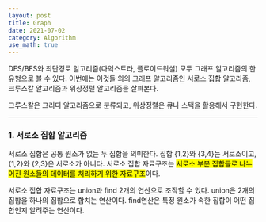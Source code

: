 ```yaml
---
layout: post
title: Graph
date: 2021-07-02
category: Algorithm
use_math: true
---
```


DFS/BFS와 최단경로 알고리즘(다익스트라, 플로이드워셜) 모두 그래프 알고리즘의 한 유형으로 볼 수 있다. 이번에는 이것들 외의 그래프 알고리즘인 서로소 집합 알고리즘, 크루스칼 알고리즘과 위상정렬 알고리즘을 살펴본다.

크루스칼은 그리디 알고리즘으로 분류되고, 위상정렬은 큐나 스택을 활용해서 구현한다.

---

### 1. 서로소 집합 알고리즘

서로소 집합은 공통 원소가 없는 두 집합을 의미한다. 집합 {1,2}와 {3,4}는 서로소이고, {1,2}와 {2,3}은 서로소가 아니다. 서로소 집합 자료구조는 <mark>서로소 부분 집합들로 나누어진 원소들의 데이터를 처리하기 위한 자료구조</mark>이다. 

서로소 집합 자료구조는 union과 find 2개의 연산으로 조작할 수 있다. union은 2개의 집합을 하나의 집합으로 합치는 연산이다. find연산은 특정 원소가 속한 집합이 어떤 집합인지 알려주는 연산이다.

####
